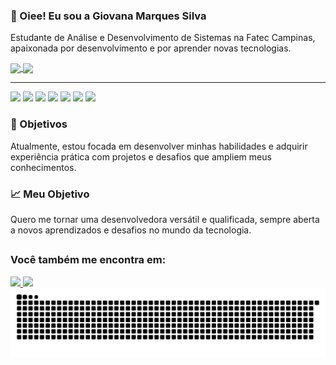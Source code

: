 ### 👋 Oiee! Eu sou a Giovana Marques Silva
Estudante de Análise e Desenvolvimento de Sistemas na Fatec Campinas, apaixonada por desenvolvimento e por aprender novas tecnologias. 


<a href="https://github.com/giovanaasilvaa/github-readme-stats">
  <img height=180 align="center" src="https://github-readme-stats.vercel.app/api?username=giovanaasilvaa" />
</a>
<a href="https://github.com/giovanaasilvaa/convoychat">
  <img height=180 align="center" src="https://github-readme-stats.vercel.app/api/top-langs?username=giovanaasilvaa&layout=compact&langs_count=8&card_width=320" />
</a> 

-----------
<img src="https://img.shields.io/badge/html5-%23E34F26.svg?style=for-the-badge&logo=html5&logoColor=white"> <img src="https://img.shields.io/badge/css3-%231572B6.svg?style=for-the-badge&logo=css3&logoColor=white"> 
<img src="https://img.shields.io/badge/javascript-%23323330.svg?style=for-the-badge&logo=javascript&logoColor=%23F7DF1E"> 
<img src="https://img.shields.io/badge/java-%23ED8B00.svg?style=for-the-badge&logo=openjdk&logoColor=white"> 
<img src="https://img.shields.io/badge/c-%2300599C.svg?style=for-the-badge&logo=c&logoColor=white"> 
<img src="https://img.shields.io/badge/python-3670A0?style=for-the-badge&logo=python&logoColor=ffdd54"> 
<img src="https://img.shields.io/badge/php-%23777BB4.svg?style=for-the-badge&logo=php&logoColor=white">

### 🎯 Objetivos
Atualmente, estou focada em desenvolver minhas habilidades e adquirir experiência prática com projetos e desafios que ampliem meus conhecimentos.

### 📈 Meu Objetivo
Quero me tornar uma desenvolvedora versátil e qualificada, sempre aberta a novos aprendizados e desafios no mundo da tecnologia.
##

### Você também me encontra em:
<a href="https://www.linkedin.com/in/giovana-marques-silva-aa8595297">
  <img src="https://img.shields.io/badge/linkedin-%230077B5.svg?style=for-the-badge&logo=linkedin&logoColor=white">
</a>
<a href="https://www.instagram.com/qr/">
  <img src="https://img.shields.io/badge/Instagram-%23E4405F.svg?style=for-the-badge&logo=Instagram&logoColor=white">
</a>

<picture>
  <source media="(prefers-color-scheme: dark)" srcset="https://raw.githubusercontent.com/giovanaasilvaa/giovanaasilvaa/output/github-contribution-grid-snake-dark.svg">
  <source media="(prefers-color-scheme: light)" srcset="https://raw.githubusercontent.com/giovanaasilvaa/giovanaasilvaa/output/github-contribution-grid-snake.svg">
  <img alt="github contribution grid snake animation" src="https://raw.githubusercontent.com/giovanaasilvaa/giovanaasilvaa/output/github-contribution-grid-snake.svg">
</picture>
